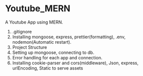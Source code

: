 # Youtube_MERN
A Youtube App using MERN.
1. .gitignore 
2. Installing mongoose, express, prettier(formatting), .env, nodemon(Automatic restart). 
3. Project Structure
4. Setting up mongoose, connecting to db.
5. Error handling for each app and connection.
6. Installing cookie-parser and cors(middleware), Json, express, urlEncoding, Static to serve assets
   